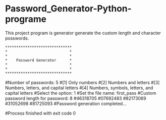 # Password_Generator-Python-programe
This project program is generator generate the custom length and character posswords.


    ******************************
    *                            *
    *                            *
    *    Password Generator      *
    *                            *
    *                            *
    ******************************
    
#Number of passwords: 5
#[1] Only numbers
#[2] Numbers and letters
#[3] Numbers, letters, and capital letters
#[4] Numbers, symbols, letters, and capital letters
#Select the option: 1
#Set the file name: first_pass
#Custom password length for password: 8
#46318705
#07692483
#82173069
#31052698
#81725093
#Password generation completed...

#Process finished with exit code 0


